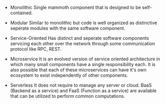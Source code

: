 - Monolithic
Single mammoth component that is designed to be self-contained.

- Modular
Similar to monolithic but code is well organized as distinctive seperate modules with the same software component. 

- Service-Oriented
Has distinct and seperate software components servicing each other over the network through some communication protocol like RPC, REST. 

- Microservice
It is an evolved version of service oriented architecture in which many small components have a single responsibility each. 
It is also possible that each of these microservices can have it's own ecosystem to exist independently of other components. 

- Serverless
It does not require to manage any server or cloud. BaaS (Backend as a service) and FaaS (Function as a service) are available that can be utilized to perform common computations. 